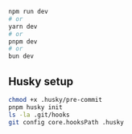 ```bash
npm run dev
# or
yarn dev
# or
pnpm dev
# or
bun dev
```

## Husky setup
```bash
chmod +x .husky/pre-commit
pnpm husky init
ls -la .git/hooks
git config core.hooksPath .husky
```

